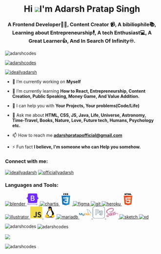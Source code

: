 <h1 align="center">Hi <img src="https://raw.githubusercontent.com/MartinHeinz/MartinHeinz/master/wave.gif" width="30px">I'm Adarsh Pratap Singh</h1>
<h3 align="center">A Frontend Developer👨‍💻, Content Creator 📹, A bibiliophile📚, Learning about Entrepreneurship🕴, A tech Enthusiast💻, A Great Learner👍, And In Search Of Infinity♾.</h3>

<p align="left"> <img src="https://komarev.com/ghpvc/?username=adarshcodes&label=Profile%20views&color=0e75b6&style=flat" alt="adarshcodes" /> </p>

<p align="left"> <a href="https://github.com/ryo-ma/github-profile-trophy"><img src="https://github-profile-trophy.vercel.app/?username=adarshcodes" alt="adarshcodes" /></a> </p>

<p align="left"> <a href="https://twitter.com/ideallyadarsh" target="blank"><img src="https://img.shields.io/twitter/follow/ideallyadarsh?logo=twitter&style=for-the-badge" alt="ideallyadarsh" /></a> </p>

- 🔭 I’m currently working on **Myself**

- 🌱 I’m currently learning **How to React, Entrepreneurship, Content Creation, Public Speaking, Money Game, And Value Addition.**

- 🤝 I can help you with **Your Projects, Your problems(Code/Life)**

- 💬 Ask me about **HTML, CSS, JS, Java, Life, Universe, Astronomy, Time-Travel, Books, Nature, Love, Future tech, Humans, Psychology etc.**

- 📫 How to reach me **adarshpratapofficial@gmail.com**

- ⚡ Fun fact **I believe, I'm someone who can Help you somehow.**

<h3 align="left">Connect with me:</h3>
<p align="left">
<a href="https://twitter.com/ideallyadarsh" target="blank"><img align="center" src="https://cdn.jsdelivr.net/npm/simple-icons@3.0.1/icons/twitter.svg" alt="ideallyadarsh" height="30" width="40" /></a>
<a href="https://instagram.com/officiallyadarsh" target="blank"><img align="center" src="https://cdn.jsdelivr.net/npm/simple-icons@3.0.1/icons/instagram.svg" alt="officiallyadarsh" height="30" width="40" /></a>
</p>

<h3 align="left">Languages and Tools:</h3>
<p align="left"> <a href="https://www.blender.org/" target="_blank"> <img src="https://download.blender.org/branding/community/blender_community_badge_white.svg" alt="blender" width="40" height="40"/> </a> <a href="https://getbootstrap.com" target="_blank"> <img src="https://raw.githubusercontent.com/devicons/devicon/master/icons/bootstrap/bootstrap-plain-wordmark.svg" alt="bootstrap" width="40" height="40"/> </a> <a href="https://www.chartjs.org" target="_blank"> <img src="https://www.chartjs.org/media/logo-title.svg" alt="chartjs" width="40" height="40"/> </a> <a href="https://www.w3schools.com/css/" target="_blank"> <img src="https://raw.githubusercontent.com/devicons/devicon/master/icons/css3/css3-original-wordmark.svg" alt="css3" width="40" height="40"/> </a> <a href="https://www.figma.com/" target="_blank"> <img src="https://www.vectorlogo.zone/logos/figma/figma-icon.svg" alt="figma" width="40" height="40"/> </a> <a href="https://git-scm.com/" target="_blank"> <img src="https://www.vectorlogo.zone/logos/git-scm/git-scm-icon.svg" alt="git" width="40" height="40"/> </a> <a href="https://heroku.com" target="_blank"> <img src="https://www.vectorlogo.zone/logos/heroku/heroku-icon.svg" alt="heroku" width="40" height="40"/> </a> <a href="https://www.w3.org/html/" target="_blank"> <img src="https://raw.githubusercontent.com/devicons/devicon/master/icons/html5/html5-original-wordmark.svg" alt="html5" width="40" height="40"/> </a> <a href="https://www.adobe.com/in/products/illustrator.html" target="_blank"> <img src="https://www.vectorlogo.zone/logos/adobe_illustrator/adobe_illustrator-icon.svg" alt="illustrator" width="40" height="40"/> </a> <a href="https://developer.mozilla.org/en-US/docs/Web/JavaScript" target="_blank"> <img src="https://raw.githubusercontent.com/devicons/devicon/master/icons/javascript/javascript-original.svg" alt="javascript" width="40" height="40"/> </a> <a href="https://www.linux.org/" target="_blank"> <img src="https://raw.githubusercontent.com/devicons/devicon/master/icons/linux/linux-original.svg" alt="linux" width="40" height="40"/> </a> <a href="https://mariadb.org/" target="_blank"> <img src="https://www.vectorlogo.zone/logos/mariadb/mariadb-icon.svg" alt="mariadb" width="40" height="40"/> </a> <a href="https://www.mysql.com/" target="_blank"> <img src="https://raw.githubusercontent.com/devicons/devicon/master/icons/mysql/mysql-original-wordmark.svg" alt="mysql" width="40" height="40"/> </a> <a href="https://www.photoshop.com/en" target="_blank"> <img src="https://raw.githubusercontent.com/devicons/devicon/master/icons/photoshop/photoshop-line.svg" alt="photoshop" width="40" height="40"/> </a> <a href="https://sass-lang.com" target="_blank"> <img src="https://raw.githubusercontent.com/devicons/devicon/master/icons/sass/sass-original.svg" alt="sass" width="40" height="40"/> </a> <a href="https://www.sketch.com/" target="_blank"> <img src="https://www.vectorlogo.zone/logos/sketchapp/sketchapp-icon.svg" alt="sketch" width="40" height="40"/> </a> <a href="https://www.adobe.com/products/xd.html" target="_blank"> <img src="https://cdn.worldvectorlogo.com/logos/adobe-xd.svg" alt="xd" width="40" height="40"/> </a> </p>

<p><img align="left" src="https://github-readme-stats.vercel.app/api/top-langs?username=adarshcodes&show_icons=true&locale=en&layout=compact" alt="adarshcodes" /></p>

<p>&nbsp;<img align="center" src="https://github-readme-stats.vercel.app/api?username=adarshcodes&show_icons=true&locale=en" alt="adarshcodes" /></p>
<img align="center" src="https://github-readme-stats.vercel.app/api/pin/?username=adarshcodes&repo=go-project-blueprint&title_color=ffffff&text_color=c9cacc&icon_color=2bbc8a&bg_color=1d1f21" />
<p><img align="center" src="https://github-readme-streak-stats.herokuapp.com/?user=adarshcodes&" alt="adarshcodes" /></p>
